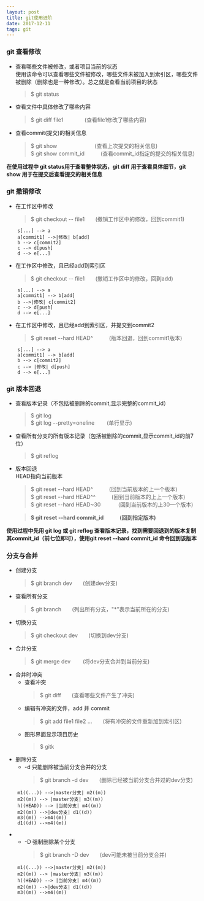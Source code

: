 ```yaml
---
layout: post
title: git使用进阶
date: 2017-12-11
tags: git    
---
```


### git 查看修改
* 查看哪些文件被修改，或者项目当前的状态  
  使用该命令可以查看哪些文件被修改，哪些文件未被加入到索引区，哪些文件被删除（删除也是一种修改）。总之就是查看当前项目的状态
    > $ git status
* 查看文件中具体修改了哪些内容
    > $ git diff file1　　　　(查看file1修改了哪些内容)
* 查看commit(提交)的相关信息
    > $ git show　　　　　　　(查看上次提交的相关信息)  
    > $ git show commit_id　　　(查看commit\_id指定的提交的相关信息)  

**在使用过程中 git status用于查看整体状态，git diff 用于查看具体细节，git show 用于在提交后查看提交的相关信息**

###  git 撤销修改
* 在工作区中修改  
    > $ git checkout -- file1　　(撤销工作区中的修改，回到commit1)　　

```graphLR
    s[...] --> a
    a[commit1] -->|修改| b[add]
    b --> c[commit2]
    c --> d[push]
    d --> e[...]
```
* 在工作区中修改，且已经add到索引区 
    > $ git checkout -- file1　　(撤销工作区中的修改，回到add)  

```graphLR
    s[...] --> a
    a[commit1] --> b[add]
    b -->|修改| c[commit2]
    c --> d[push]
    d --> e[...]
```
* 在工作区中修改，且已经add到索引区，并提交到commit2  
    > $ git reset --hard HEAD^　　　(版本回退，回到commit1版本)  

```graphLR
    s[...] --> a
    a[commit1] --> b[add]
    b --> c[commit2]
    c --> |修改| d[push]
    d --> e[...]
```


### git 版本回退
* 查看版本记录（不包括被删除的commit,显示完整的commit_id）
    > $ git log                
    > $ git log --pretty=oneline 　　(单行显示)  

* 查看所有分支的所有版本记录（包括被删除的commit,显示commit_id的前7位）
    > $ git reflog
     
* 版本回退  
  HEAD指向当前版本
    > $ git reset --hard HEAD^　　　(回到当前版本的上一个版本)  
    > $ git reset --hard HEAD^^　　　(回到当前版本的上上一个版本)  
    > $ git reset --hard HEAD~30 　　　(回到当前版本的上30一个版本)    

    > **$ git reset --hard commit_id　　　(回到指定版本)**  

**使用过程中先用 git log 或 git reflog 查看版本记录，找到需要回退到的版本复制其commit\_id（前七位即可），使用git reset --hard commit_id 命令回到该版本**


### 分支与合并
* 创建分支
    > $ git branch dev　　(创建dev分支)
* 查看所有分支
    > $ git branch　　(列出所有分支，"*"表示当前所在的分支)
* 切换分支
    > $ git checkout dev　　(切换到dev分支)
* 合并分支
    > $ git merge dev 　　(将dev分支合并到当前分支)    
* 合并时冲突  
    * 查看冲突
        > $ git diff　　(查看哪些文件产生了冲突)
    * 编辑有冲突的文件，add 并 commit
        > $ git add file1 file2 ...　　(将有冲突的文件重新加到索引区)
    * 图形界面显示项目历史
        > $ gitk
* 删除分支
    * -d 只能删除被当前分支合并的分支
        > $ git branch -d dev　　(删除已经被当前分支合并过的dev分支)  

```graphLR
    m1((...)) -->|master分支| m2((m))
    m2((m)) --> |master分支| m3((m))
    h((HEAD)) --> |当前分支| m4((m))
    m2((m)) -->|dev分支| d1((d))
    m3((m)) -->m4((m))
    d1((d)) -->m4((m))
```
* 
    * -D 强制删除某个分支
        > $ git branch -D dev　　(dev可能未被当前分支合并)   

```graphLR
    m1((...)) -->|master分支| m2((m))
    m2((m)) --> |master分支| m3((m))
    h((HEAD)) --> |当前分支| m4((m))
    m2((m)) -->|dev分支| d1((d))
    m3((m)) -->m4((m))
```